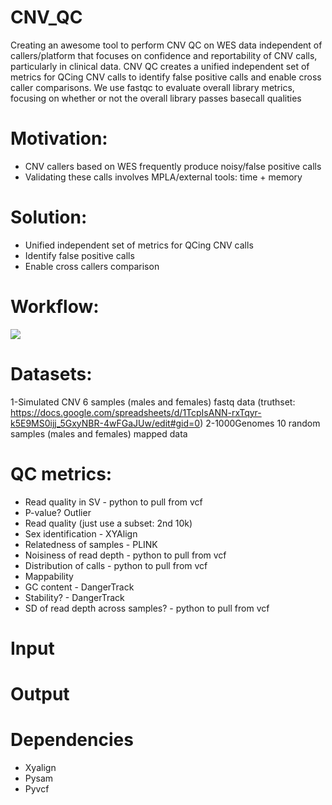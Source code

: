 # CNV_QC

Creating an awesome tool to perform CNV QC on WES data independent of callers/platform that focuses on confidence and reportability of CNV calls, particularly in clinical data.
CNV QC creates a unified independent set of metrics for QCing CNV calls to identify false positive calls and enable cross caller comparisons.
We use fastqc to evaluate overall library metrics, focusing on whether or not the overall library passes basecall qualities


# Motivation:
* CNV callers based on WES frequently produce noisy/false positive calls
* Validating these calls involves MPLA/external tools: time + memory 
# Solution: 
* Unified independent set of metrics for QCing CNV calls
* Identify false positive calls 
* Enable cross callers comparison 

# Workflow:
![](https://github.com/NCBI-Codeathons/CNV_QC/raw/master/workflow_new.png)

# Datasets:
1-Simulated CNV 6 samples (males and females) fastq data (truthset: https://docs.google.com/spreadsheets/d/1TcpIsANN-rxTqyr-k5E9MS0ijj_5GxyNBR-4wFGaJUw/edit#gid=0)
2-1000Genomes 10 random samples (males and females) mapped data
# QC metrics:
* Read quality in SV - python to pull from vcf
* P-value? Outlier 
* Read quality (just use a subset: 2nd 10k)
* Sex identification - XYAlign
* Relatedness of samples - PLINK
* Noisiness of read depth - python to pull from vcf
* Distribution of calls - python to pull from vcf
* Mappability
* GC content - DangerTrack
* Stability? - DangerTrack
* SD of read depth across samples? - python to pull from vcf

# Input
# Output
# Dependencies
* Xyalign
* Pysam 
* Pyvcf
